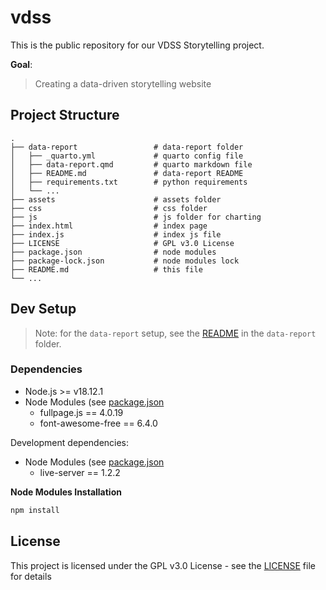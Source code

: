 # vdss

This is the public repository for our VDSS Storytelling project.

**Goal**:

> Creating a data-driven storytelling website

## Project Structure

```text
.
├── data-report                 # data-report folder
│   ├── _quarto.yml             # quarto config file
│   ├── data-report.qmd         # quarto markdown file
│   ├── README.md               # data-report README
│   ├── requirements.txt        # python requirements
│   └── ...
├── assets                      # assets folder
├── css                         # css folder
├── js                          # js folder for charting
├── index.html                  # index page
├── index.js                    # index js file
├── LICENSE                     # GPL v3.0 License
├── package.json                # node modules
├── package-lock.json           # node modules lock
├── README.md                   # this file
└── ...
```

## Dev Setup

> Note: for the `data-report` setup, see the [README](data-report/README.md) in the `data-report` folder.

### Dependencies

-   Node.js >= v18.12.1
-   Node Modules (see [package.json](package.json)
    -   fullpage.js == 4.0.19
    -   font-awesome-free == 6.4.0

Development dependencies:

-   Node Modules (see [package.json](package.json)
    -   live-server == 1.2.2

**Node Modules Installation**

```bash
npm install
```

## License

This project is licensed under the GPL v3.0 License - see the [LICENSE](LICENSE) file for details
